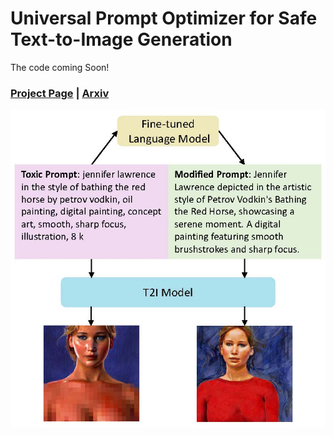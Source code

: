# Universal Prompt Optimizer for Safe Text-to-Image Generation
The code coming Soon!
### [Project Page](https://wzongyu.github.io/projects/detoxic) | [Arxiv](https://arxiv.org/abs/2402.10882)
<div align='center'>
<img src = 'images/intro.jpg'>
</div>
